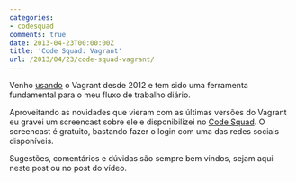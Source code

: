 ```yaml
---
categories:
- codesquad
comments: true
date: 2013-04-23T00:00:00Z
title: 'Code Squad: Vagrant'
url: /2013/04/23/code-squad-vagrant/
---
```


Venho [usando](http://eltonminetto.net/blog/2012/04/02/usando-o-vagrant-para-criar-maquinas-virtuais-para-desenvolvimento-e-testes/) o Vagrant desde 2012 e tem sido uma ferramenta fundamental para o meu fluxo de trabalho diário. 

Aproveitando as novidades que vieram com as últimas versões do Vagrant eu gravei um screencast sobre ele e disponibilizei no [Code Squad](http://code-squad.com/screencast/vagrant). O screencast é gratuito, bastando fazer o login com uma das redes sociais disponíveis.

Sugestões, comentários e dúvidas são sempre bem vindos, sejam aqui neste post ou no post do vídeo.
